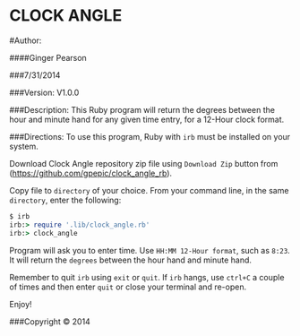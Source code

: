 CLOCK ANGLE
=======================================

#Author:

####Ginger Pearson

###7/31/2014

###Version:
V1.0.0

###Description:
This Ruby program will return the degrees between the hour and minute hand for any given time entry, for a 12-Hour clock format.

###Directions:
To use this program, Ruby with `irb` must be installed on your system.

Download Clock Angle repository zip file using `Download Zip` button from (https://github.com/gpepic/clock_angle_rb).

Copy file to `directory` of your choice.  From your command line, in the same `directory`, enter the following:

```ruby
$ irb
irb:> require '.lib/clock_angle.rb'
irb:> clock_angle
```

Program will ask you to enter time.  Use `HH:MM 12-Hour format`, such as `8:23`.  It will return the `degrees` between the hour hand and minute hand.

Remember to quit `irb` using `exit` or `quit`.  If `irb` hangs, use `ctrl+C` a couple of times and then enter `quit` or close your terminal and re-open.

Enjoy!

###Copyright © 2014
